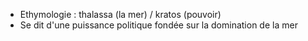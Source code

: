 - Ethymologie : thalassa (la mer) / kratos (pouvoir)
- Se dit d'une puissance politique fondée sur la domination de la mer